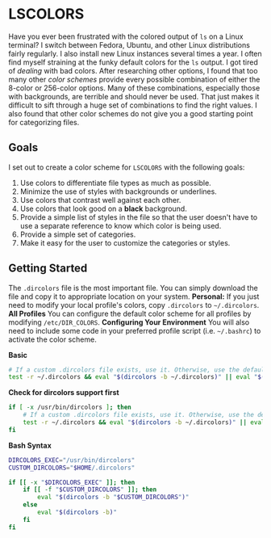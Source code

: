 # LSCOLORS
Have you ever been frustrated with the colored output of `ls` on a Linux terminal?  I switch between
Fedora, Ubuntu, and other Linux distributions fairly regularly.  I also install new Linux instances
several times a year.  I often find myself straining at the funky default colors for the `ls` output.  I
got tired of _dealing_ with bad colors.  After researching other options, I found that too many other
_color schemes_ provide every possible combination of either the 8-color or 256-color options.  Many of
these combinations, especially those with backgrounds, are terrible and should never be used.  That just
makes it difficult to sift through a huge set of combinations to find the right values.  I also found
that other color schemes do not give you a good starting point for categorizing files.

## Goals
I set out to create a color scheme for `LSCOLORS` with the following goals:
1. Use colors to differentiate file types as much as possible.
1. Minimize the use of styles with backgrounds or underlines.
1. Use colors that contrast well against each other.
1. Use colors that look good on a **black** background.
1. Provide a simple list of styles in the file so that the user doesn't have to use a separate reference
   to know which color is being used.
1. Provide a simple set of categories.
1. Make it easy for the user to customize the categories or styles.

## Getting Started
The `.dircolors` file is the most important file.  You can simply download the file and copy it to
appropriate location on your system.
**Personal:** If you just need to modify your local profile's colors, copy `.dircolors` to
`~/.dircolors`.
**All Profiles** You can configure the default color scheme for all profiles by modifying `/etc/DIR_COLORS`.
**Configuring Your Environment**
You will also need to include some code in your preferred profile script (i.e. `~/.bashrc`) to activate
the color scheme.

**Basic**
```sh
# If a custom .dircolors file exists, use it. Otherwise, use the default.
test -r ~/.dircolors && eval "$(dircolors -b ~/.dircolors)" || eval "$(dircolors -b)"
```

**Check for dircolors support first**
```sh
if [ -x /usr/bin/dircolors ]; then
    # If a custom .dircolors file exists, use it. Otherwise, use the default.
    test -r ~/.dircolors && eval "$(dircolors -b ~/.dircolors)" || eval "$(dircolors -b)"
fi
```

**Bash Syntax**
```bash
DIRCOLORS_EXEC="/usr/bin/dircolors"
CUSTOM_DIRCOLORS="$HOME/.dircolors"

if [[ -x "$DIRCOLORS_EXEC" ]]; then
    if [[ -f "$CUSTOM_DIRCOLORS" ]]; then
        eval "$(dircolors -b "$CUSTOM_DIRCOLORS")"
    else
        eval "$(dircolors -b)"
    fi
fi
```
